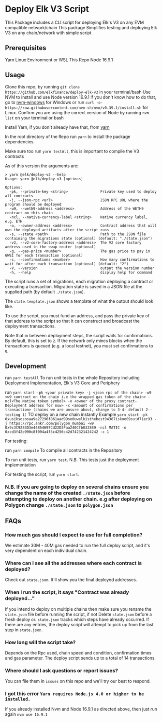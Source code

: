 # Deploy Elk V3 Script

This Package includes a CLI script for deploying Elk's V3 on any EVM compatible network/chain
This package Simplifies testing and deploying Elk V3 on any chain/network with simple script

## Prerequisites

Yarn
Linux Environment or WSL
This Repo
Node 16.9.1

## Usage

Clone this repo, by running `git clone https://github.com/elkfinance/deploy-elk-v3` in your terminal/bash
Use NVM to install and use Node version 16.9.1
if you don't know how to do that, go to [nvm-windows](https://github.com/coreybutler/nvm-windows) for Windows or run `curl -o- https://raw.githubusercontent.com/nvm-sh/nvm/v0.39.1/install.sh` for Linux.
Confirm you are using the correct version of Node by running `nvm list` on your terminal or bash

Install Yarn, if you don't already have that, from [yarn](https://yarnpkg.com/)

In the root directory of the Repo run `yarn` to install the package dependencies

Make sure too run `yarn testAll`, this is important to compile the V3 contracts

As of this version the arguments are:

```text
> yarn @elk/deploy-v3 --help
Usage: yarn @elk/deploy-v3 [options]

Options:
  -pk, --private-key <string>               Private key used to deploy all contracts
  -j, --json-rpc <url>                      JSON RPC URL where the program should be deployed
  -w9, --weth9-address <address>            Address of the WETH9 contract on this chain
  -ncl, --native-currency-label <string>    Native currency label, e.g. ETH
  -o, --owner-address <address>             Contract address that will own the deployed artifacts after the script runs
  -s, --state <path>                        Path to the JSON file containing the migrations state (optional) (default: "./state.json")
  -v2, --v2-core-factory-address <address>  The V2 core factory address used in the swap router (optional)
  -g, --gas-price <number>                  The gas price to pay in GWEI for each transaction (optional)
  -c, --confirmations <number>              How many confirmations to wait for after each transaction (optional) (default: "2")
  -V, --version                             output the version number
  -h, --help                                display help for command
```

The script runs a set of migrations, each migration deploying a contract or executing a transaction. Migration state is
saved in a JSON file at the supplied path (by default `./state.json`).

The `state.template.json` shows a template of what the output should look like.

To use the script, you must fund an address, and pass the private key of that address to the script so that it can construct
and broadcast the deployment transactions.

Note that in between deployment steps, the script waits for confirmations. By default, this is set to `2`. If the network
only mines blocks when the transactions is queued (e.g. a local testnet), you must set confirmations to `0`.

## Development

run `yarn testAll` To run unit tests in the whole Repository including Deployment Implementation, Elk's V3 Core and Periphery

run `yarn start -pk <your private key> -j <json rpc of the chain> -w9 <w9 contract on the chain i.e the wrapped gas token of the chain> -ncl<The Native token symbol> -o <owner of the proxy contract- Deployment address for now> -c <amount of confirmations per transaction> (chains we are unsure about, change to 3-4- default 2-- testing 1)` TO deploy on a new chain instantly
Example `yarn start -pk 0xusjksososaa9a27296f861aad99so0uwelkisthebest94387iskoo09sujd71ec93 -j https://rpc.ankr.com/polygon_mumbai -w9 0x9c3C9283D3e44854697Cd22D3Faa240Cfb032889 -ncl MATIC -o 0xcd3f42e990c8f094a4f3c4256c42d742321424242 -c 1`


For testing:

run `yarn compile` To compile all contracts in the Repository

To run unit tests, run `yarn test`. N.B. This tests just the deployment implementation

For testing the script, run `yarn start`.

### N.B. If you are going to deploy on several chains ensure you change the name of the created `./state.json` before attempting to deploy on another chain. e.g after deploying on Polygon change `./state.json` to `polygon.json`

## FAQs

### How much gas should I expect to use for full completion?

We estimate 30M - 40M gas needed to run the full deploy script, and it's very dependent on each individual chain.

### Where can I see all the addresses where each contract is deployed?

Check out `state.json`. It'll show you the final deployed addresses.

### When I run the script, it says "Contract was already deployed..."

If you intend to deploy on multiple chains then make sure you rename the `state.json` file before running the script, if not Delete `state.json` before a fresh deploy or. `state.json` tracks which steps have already occurred. If there are any entries, the deploy script will attempt to pick up from the last step in `state.json`.

### How long will the script take?

Depends on the Rpc used, chain speed and condition, confirmation times and gas parameter. The deploy script sends up to a total of 14 transactions.

### Where should I ask questions or report issues?

You can file them in `issues` on this repo and we'll try our best to respond.

### I got this error `Yarn requires Node.js 4.0 or higher to be installed.`

If you already installed Nvm and Node 16.9.1 as directed above, then just run again `nvm use 16.9.1`
